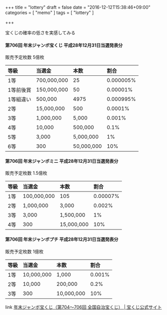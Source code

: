+++
title = "lottery"
draft = false
date = "2016-12-12T15:38:46+09:00"
categories = [ "memo" ]
tags = [ "lottery" ]

+++

宝くじの確率の低さを実感してみる

#### 第706回 年末ジャンボ宝くじ 平成28年12月31日当選発表分

販売予定枚数 5億枚

| 等級      | 当選金      | 本数       | 割合      |
|:----------|:------------|:-----------|:----------|
| 1等       | 700,000,000 |         25 | 0.000005% |
| 1等前後賞 | 150,000,000 |         50 |  0.00001% |
| 1等組違い |     500,000 |       4975 | 0.000995% |
| 2等       |  15,000,000 |        500 |   0.0001% |
| 3等       |   1,000,000 |      5,000 |    0.001% |
| 4等       |      10,000 |    500,000 |      0.1% |
| 5等       |       3,000 |  5,000,000 |        1% |
| 6等       |         300 | 50,000,000 |       10% |

#### 第706回 年末ジャンボミニ 平成28年12月31日当選発表分

販売予定枚数 1.5億枚

| 等級| 当選金      | 本数       | 割合     |
|:----|:------------|:-----------|:---------|
| 1等 | 100,000,000 |        105 | 0.00007% |
| 2等 |   1,000,000 |      3,000 |   0.002% |
| 3等 |       3,000 |  1,500,000 |       1% |
| 4等 |         300 | 15,000,000 |      10% |

#### 第706回 年末ジャンボプチ 平成28年12月31日当選発表分

販売予定枚数 1億枚

| 等級| 当選金     | 本数       | 割合   |
|:----|:-----------|:-----------|:-------|
| 1等 | 10,000,000 |      1,000 | 0.001% |
| 2等 |     10,000 |    200,000 |   0.2% |
| 3等 |        300 | 10,000,000 |    10% |

link [年末ジャンボ宝くじ（第704〜706回 全国自治宝くじ） \| 宝くじ公式サイト](http://www.takarakuji-official.jp/nj2016/)
